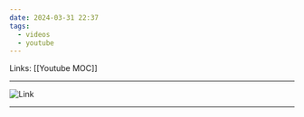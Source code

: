 ```yaml
---
date: 2024-03-31 22:37
tags:
  - videos
  - youtube
---
```

Links: [[Youtube MOC]]

---
![Link](https://youtu.be/yG7z8XtZGMk?si=slMhXGrBO8qLamVP)

---

